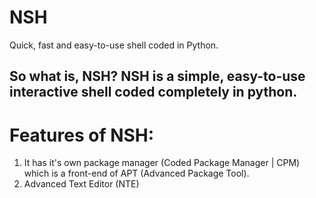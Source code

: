 # NSH
Quick, fast and easy-to-use shell coded in Python.

## So what is, NSH? NSH is a simple, easy-to-use interactive shell coded completely in python. 

# Features of NSH:
1. It has it's own package manager (Coded Package Manager | CPM) which is a front-end of APT (Advanced Package Tool).<br>
2. Advanced Text Editor (NTE)
